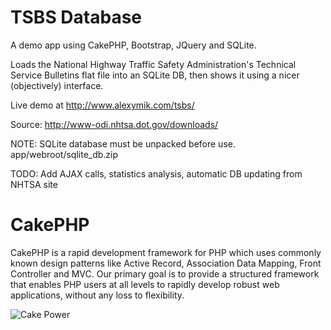 TSBS Database
=============

A demo app using CakePHP, Bootstrap, JQuery and SQLite.

Loads the National Highway Traffic Safety Administration's Technical Service Bulletins flat file into an SQLite DB, then shows it using a nicer (objectively) interface.

Live demo at http://www.alexymik.com/tsbs/

Source: http://www-odi.nhtsa.dot.gov/downloads/

NOTE: SQLite database must be unpacked before use. app/webroot/sqlite_db.zip

TODO: Add AJAX calls, statistics analysis, automatic DB updating from NHTSA site

CakePHP
=======

CakePHP is a rapid development framework for PHP which uses commonly known design patterns like Active Record, Association Data Mapping, Front Controller and MVC.
Our primary goal is to provide a structured framework that enables PHP users at all levels to rapidly develop robust web applications, without any loss to flexibility.


![Cake Power](https://raw.github.com/cakephp/cakephp/master/lib/Cake/Console/Templates/skel/webroot/img/cake.power.gif)
